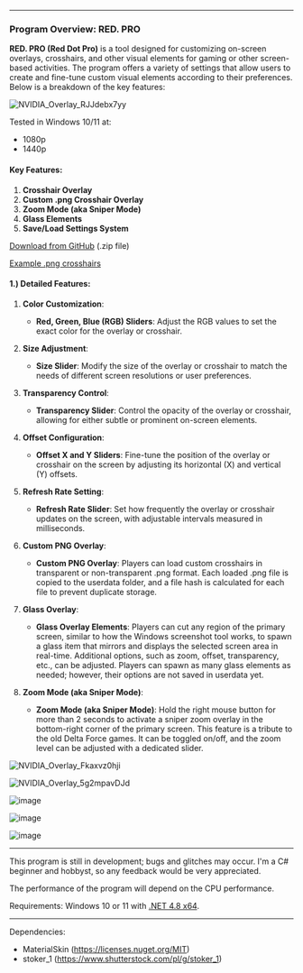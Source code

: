***

### Program Overview: RED. PRO
**RED. PRO (Red Dot Pro)** is a tool designed for customizing on-screen overlays, crosshairs, and other visual elements for gaming or other screen-based activities. The program offers a variety of settings that allow users to create and fine-tune custom visual elements according to their preferences. Below is a breakdown of the key features:

![NVIDIA_Overlay_RJJdebx7yy](https://github.com/user-attachments/assets/9304d970-be01-46d6-ab04-1272c0e27280)

Tested in Windows 10/11 at:
- 1080p
- 1440p

#### Key Features:

1. **Crosshair Overlay**
2. **Custom .png Crosshair Overlay**
3. **Zoom Mode (aka Sniper Mode)**
4. **Glass Elements**
5. **Save/Load Settings System**

[Download from GitHub](https://github.com/mbnq/red.pro/releases) (.zip file)

[Example .png crosshairs](https://github.com/mbnq/red.pro/tree/master/png)

#### 1.) Detailed Features:

1. **Color Customization**:
   - **Red, Green, Blue (RGB) Sliders**: Adjust the RGB values to set the exact color for the overlay or crosshair.
   
2. **Size Adjustment**:
   - **Size Slider**: Modify the size of the overlay or crosshair to match the needs of different screen resolutions or user preferences.

3. **Transparency Control**:
   - **Transparency Slider**: Control the opacity of the overlay or crosshair, allowing for either subtle or prominent on-screen elements.

4. **Offset Configuration**:
   - **Offset X and Y Sliders**: Fine-tune the position of the overlay or crosshair on the screen by adjusting its horizontal (X) and vertical (Y) offsets.

5. **Refresh Rate Setting**:
   - **Refresh Rate Slider**: Set how frequently the overlay or crosshair updates on the screen, with adjustable intervals measured in milliseconds.

6. **Custom PNG Overlay**:
   - **Custom PNG Overlay**: Players can load custom crosshairs in transparent or non-transparent .png format. Each loaded .png file is copied to the userdata folder, and a file hash is calculated for each file to prevent duplicate storage.

7. **Glass Overlay**:
   - **Glass Overlay Elements**: Players can cut any region of the primary screen, similar to how the Windows screenshot tool works, to spawn a glass item that mirrors and displays the selected screen area in real-time. Additional options, such as zoom, offset, transparency, etc., can be adjusted. Players can spawn as many glass elements as needed; however, their options are not saved in userdata yet.

8. **Zoom Mode (aka Sniper Mode)**:
   - **Zoom Mode (aka Sniper Mode)**: Hold the right mouse button for more than 2 seconds to activate a sniper zoom overlay in the bottom-right corner of the primary screen. This feature is a tribute to the old Delta Force games. It can be toggled on/off, and the zoom level can be adjusted with a dedicated slider.

![NVIDIA_Overlay_Fkaxvz0hji](https://github.com/user-attachments/assets/e8f8645a-24ae-4174-8b97-5f08efe3c246)

![NVIDIA_Overlay_5g2mpavDJd](https://github.com/user-attachments/assets/294b423a-6ddb-4dad-8578-1a89205c30b0)

![image](https://github.com/user-attachments/assets/d852621c-7715-4040-af94-46d7b6d8bfc3)

![image](https://github.com/user-attachments/assets/248d3adc-c12c-4490-b40c-ee70fd42306f)

![image](https://github.com/user-attachments/assets/b44eadf8-bd4b-4dd8-b683-8d95394e21f1)

---

This program is still in development; bugs and glitches may occur. 
I'm a C# beginner and hobbyst, so any feedback would be very appreciated.

The performance of the program will depend on the CPU performance. 

Requirements: Windows 10 or 11 with [.NET 4.8 x64](https://dotnet.microsoft.com/en-us/download/dotnet-framework).

---

Dependencies:
  - MaterialSkin (https://licenses.nuget.org/MIT)
  - stoker_1 (https://www.shutterstock.com/pl/g/stoker_1)
